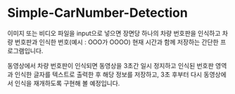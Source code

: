 # Simple-CarNumber-Detection
이미지 또는 비디오 파일을 input으로 넣으면 장면당 하나의 차량 번호판을 인식하고 차량 번호판과 인식한 번호(예시 : OOO가 OOOO) 현재 시간과 함께 저장하는 간단한 프로그램입니다.   
   
동영상에서 차량 번호판이 인식되면 동영상을 3초간 일시 정지하고 인식된 번호판 영역과 인식한 글자를 텍스트로 출력한 후 해당 정보를 저장하고, 3초 후부터 다시 동영상에서 인식을 재개하도록 구현해 볼 예정입니다.
